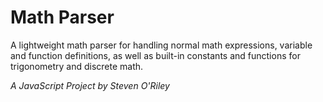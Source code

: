 # Math Parser
A lightweight math parser for handling normal math expressions, variable and function definitions, as well as built-in constants and functions for trigonometry and discrete math.

*A JavaScript Project by Steven O'Riley*
